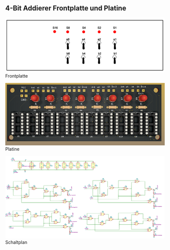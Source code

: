 ## 4-Bit Addierer Frontplatte und Platine

![image](https://github.com/frankyhub/png/blob/master/Frontplatte.png)
Frontplatte

![image](https://github.com/frankyhub/png/blob/master/4Bit_Addierer.png)
Platine

![image](https://github.com/frankyhub/png/blob/master/4Bit_Adierer.png)
Schaltplan


